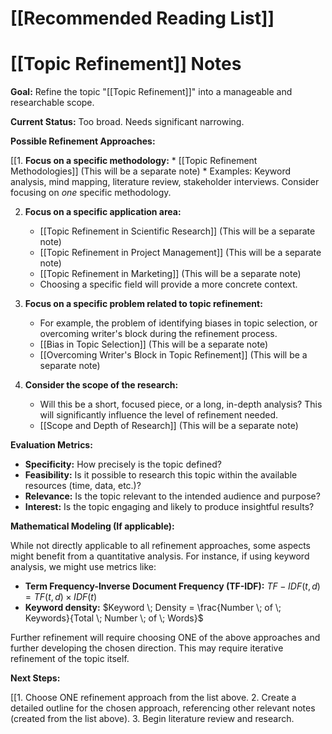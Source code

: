# [[Recommended Reading List]]
# [[Topic Refinement]] Notes

**Goal:**  Refine the topic "[[Topic Refinement]]" into a manageable and researchable scope.

**Current Status:**  Too broad.  Needs significant narrowing.

**Possible Refinement Approaches:**

[[1. **Focus on a specific methodology:**
    * [[Topic Refinement Methodologies]]  (This will be a separate note)
    *  Examples:  Keyword analysis, mind mapping, literature review, stakeholder interviews.  Consider focusing on *one* specific methodology.

2. **Focus on a specific application area:**
    * [[Topic Refinement in Scientific Research]] (This will be a separate note)
    * [[Topic Refinement in Project Management]] (This will be a separate note)
    * [[Topic Refinement in Marketing]] (This will be a separate note)
    * Choosing a specific field will provide a more concrete context.


3. **Focus on a specific problem related to topic refinement:**
    * For example,  the problem of identifying biases in topic selection, or overcoming writer's block during the refinement process.
    * [[Bias in Topic Selection]] (This will be a separate note)
    * [[Overcoming Writer's Block in Topic Refinement]] (This will be a separate note)


4. **Consider the scope of the research:**
    * Will this be a short, focused piece, or a long, in-depth analysis?  This will significantly influence the level of refinement needed.
    * [[Scope and Depth of Research]] (This will be a separate note)


**Evaluation Metrics:**

* **Specificity:**  How precisely is the topic defined?
* **Feasibility:**  Is it possible to research this topic within the available resources (time, data, etc.)?
* **Relevance:**  Is the topic relevant to the intended audience and purpose?
* **Interest:**  Is the topic engaging and likely to produce insightful results?


**Mathematical Modeling (If applicable):**

While not directly applicable to all refinement approaches, some aspects might benefit from a quantitative analysis.  For instance, if using keyword analysis, we might use metrics like:

* **Term Frequency-Inverse Document Frequency (TF-IDF):** $TF-IDF(t,d) = TF(t,d) \times IDF(t)$
* **Keyword density:** $Keyword \; Density = \frac{Number \; of \; Keywords}{Total \; Number \; of \; Words}$


Further refinement will require choosing ONE of the above approaches and further developing the chosen direction.  This may require iterative refinement of the topic itself.


**Next Steps:**

[[1. Choose ONE refinement approach from the list above.
2. Create a detailed outline for the chosen approach, referencing other relevant notes (created from the list above).
3. Begin literature review and research.

